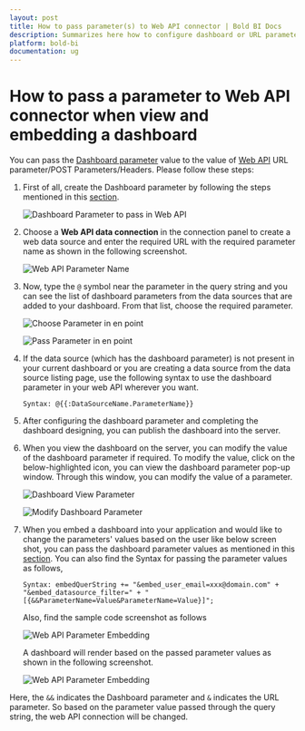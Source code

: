 ```yaml
---
layout: post
title: How to pass parameter(s) to Web API connector | Bold BI Docs
description: Summarizes here how to configure dashboard or URL parameters to Web API connector and how to pass values for those parameter(s) during runtime in embedded view.
platform: bold-bi
documentation: ug
---
```


# How to pass a parameter to Web API connector when view and embedding a dashboard

You can pass the [Dashboard parameter](/working-with-data-source/dashboard-parameter/configuring-dashboard-parameters/) value to the value of [Web API](/working-with-data-source/data-connectors/web/) URL parameter/POST Parameters/Headers. Please follow these steps:

1. First of all, create the Dashboard parameter by following the steps mentioned in this [section](/working-with-data-source/dashboard-parameter/configuring-dashboard-parameters/).

   ![Dashboard Parameter to pass in Web API](/static/assets/faq/images/parameter-to-pass-web-api.png)

2. Choose a **Web API data connection** in the connection panel to create a web data source and enter the required URL with the required parameter name as shown in the following screenshot.

   ![Web API Parameter Name](/static/assets/faq/images/web-api-paramter-name.png)

3. Now, type the `@` symbol near the parameter in the query string and you can see the list of dashboard parameters from the data sources that are added to your dashboard. From that list, choose the required parameter.

   ![Choose Parameter in en point](/static/assets/faq/images/choose-parameter-in-end-point.png)

   ![Pass Parameter in en point](/static/assets/faq/images/pass-parameter-in-end-point.png)

4. If the data source (which has the dashboard parameter) is not present in your current dashboard or you are creating a data source from the data source listing page, use the following syntax to use the dashboard parameter in your web API wherever you want. 

      `Syntax: @{{:DataSourceName.ParameterName}}` 

5. After configuring the dashboard parameter and completing the dashboard designing, you can publish the dashboard into the server.

6. When you view the dashboard on the server, you can modify the value of the dashboard parameter if required. To modify the value, click on the below-highlighted icon, you can view the dashboard parameter pop-up window. Through this window, you can modify the value of a parameter.

   ![Dashboard View Parameter](/static/assets/faq/images/dashboard-view-parameter.png)

   ![Modify Dashboard Parameter](/static/assets/faq/images/modify-dashboard-parameter.png)

7. When you embed a dashboard into your application and would like to change the parameters' values based on the user like below screen shot, you can pass the dashboard parameter values as mentioned in this [section](/getting-started/embedding-in-your-application/#how-to-pass-the-dashboard-parameter-and-url-filter-parameter-in-the-authorization-end-point-dynamically). You can also find the Syntax for passing the parameter values as follows,

   `Syntax: embedQuerString += "&embed_user_email=xxx@domain.com" + "&embed_datasource_filter=" + "[{&&ParameterName=Value&ParameterName=Value}]";`

   Also, find the sample code screenshot as follows

   ![Web API Parameter Embedding](/static/assets/faq/images/web-api-parameter-embedding.png)

   A dashboard will render based on the passed parameter values as shown in the following screenshot.

   ![Web API Parameter Embedding](/static/assets/faq/images/embed-sample-parameter.png)

Here, the `&&` indicates the Dashboard parameter and `&` indicates the URL parameter. So based on the parameter value passed through the query string, the web API connection will be changed.
